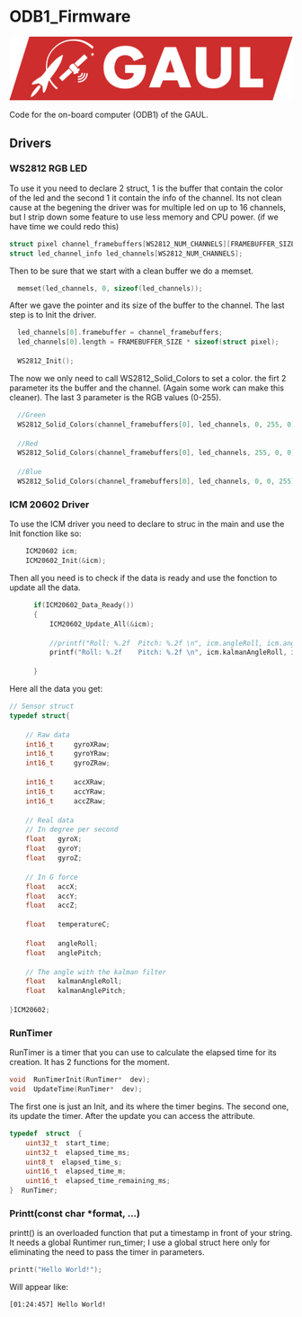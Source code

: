 
# ODB1_Firmware

![GAUL Banner](doc/logo-full.webp)

Code for the on-board computer (ODB1) of the GAUL.

## Drivers

### WS2812 RGB LED

To use it you need to declare 2 struct, 1 is the buffer that contain the color of the led and the second 1 it contain the info of the channel. Its not clean cause at the begening the driver was for multiple led on up to 16 channels, but I strip down some feature to use less memory and CPU power. (if we have time we could redo this)

```C
struct pixel channel_framebuffers[WS2812_NUM_CHANNELS][FRAMEBUFFER_SIZE];
struct led_channel_info led_channels[WS2812_NUM_CHANNELS];
```

Then to be sure that we start with a clean buffer we do a memset.

```C
  memset(led_channels, 0, sizeof(led_channels));
```

After we gave the pointer and its size of the buffer to the channel.
The last step is to Init the driver.

```C
  led_channels[0].framebuffer = channel_framebuffers;
  led_channels[0].length = FRAMEBUFFER_SIZE * sizeof(struct pixel);

  WS2812_Init();
```

The now we only need to call WS2812_Solid_Colors to set a color. the firt 2 parameter its the buffer and the channel. (Again some work can make this cleaner). The last 3 parameter is the RGB values (0-255).

```C
  //Green
  WS2812_Solid_Colors(channel_framebuffers[0], led_channels, 0, 255, 0);

  //Red
  WS2812_Solid_Colors(channel_framebuffers[0], led_channels, 255, 0, 0);

  //Blue
  WS2812_Solid_Colors(channel_framebuffers[0], led_channels, 0, 0, 255);
  ```

### ICM 20602 Driver

To use the ICM driver you need to declare to struc in the main and use the Init fonction like so:

```C
    ICM20602 icm;
    ICM20602_Init(&icm);
```

Then all you need is to check if the data is ready and use the fonction to update all the data.
```C
	  if(ICM20602_Data_Ready())
	  {
		  ICM20602_Update_All(&icm);

		  //printf("Roll: %.2f	Pitch: %.2f \n", icm.angleRoll, icm.anglePitch);
		  printf("Roll: %.2f	Pitch: %.2f \n", icm.kalmanAngleRoll, icm.kalmanAnglePitch);

	  }
```

Here all the data you get:
```C
// Sensor struct
typedef struct{

	// Raw data
	int16_t 	gyroXRaw;
	int16_t 	gyroYRaw;
	int16_t 	gyroZRaw;

	int16_t 	accXRaw;
	int16_t 	accYRaw;
	int16_t 	accZRaw;

	// Real data
	// In degree per second
	float 	gyroX;
	float 	gyroY;
	float 	gyroZ;

  	// In G force
	float 	accX;
	float 	accY;
	float 	accZ;

	float 	temperatureC;
  
	float	angleRoll;
	float	anglePitch;

  	// The angle with the kalman filter
	float	kalmanAngleRoll;
	float	kalmanAnglePitch;

}ICM20602;
```

### RunTimer
RunTimer is a timer that you can use to calculate the elapsed time for its creation. It has 2 functions for the moment.
```c
void  RunTimerInit(RunTimer*  dev);
void  UpdateTime(RunTimer*  dev);
```
The first one is just an Init, and its where the timer begins. The second one, its update the timer. After the update you can access the attribute.
```c
typedef  struct  {
	uint32_t  start_time;
	uint32_t  elapsed_time_ms;
	uint8_t  elapsed_time_s;
	uint16_t  elapsed_time_m;
	uint16_t  elapsed_time_remaining_ms;
}  RunTimer;
```

### Printt(const  char  *format,  ...)
printt() is an overloaded function that put a timestamp in front of your string. It needs a global Runtimer run_timer; I use a global struct here only for eliminating the need to pass the timer in parameters.
```c
printt("Hello World!");
```
Will appear like:
```
[01:24:457] Hello World!
```
